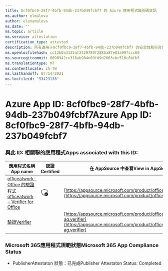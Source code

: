 ```yaml
---
title: 8cf0fbc9-28f7-4bfb-94db-237b049fcbf7 的 Azure 應用程式識別碼資訊
ms.author: elmalova
author: elenamalova
ms.date: ''
ms.topic: article
ms.service: attestation
certification_type: attested
description: 所有適用于8cf0fbc9-28f7-4bfb-94db-237b049fcbf7 的安全性和符合性資訊資訊。
ms.openlocfilehash: cc12b0a3135af2429780f2885a87e83a99fccc60
ms.sourcegitcommit: 0098942ce316ab984e09fd9d2063cbc516c8bfb5
ms.translationtype: MT
ms.contentlocale: zh-TW
ms.lasthandoff: 07/14/2021
ms.locfileid: "53423138"
---
```

# <a name="azure-app-id-8cf0fbc9-28f7-4bfb-94db-237b049fcbf7"></a><span data-ttu-id="7e4d1-103">Azure App ID: 8cf0fbc9-28f7-4bfb-94db-237b049fcbf7</span><span class="sxs-lookup"><span data-stu-id="7e4d1-103">Azure App ID: 8cf0fbc9-28f7-4bfb-94db-237b049fcbf7</span></span>


### <a name="apps-associated-with-this-id"></a><span data-ttu-id="7e4d1-104">與此 ID: 相關聯的應用程式</span><span class="sxs-lookup"><span data-stu-id="7e4d1-104">Apps associated with this ID:</span></span>
| <span data-ttu-id="7e4d1-105">**應用程式名稱**</span><span class="sxs-lookup"><span data-stu-id="7e4d1-105">**App name**</span></span> | <span data-ttu-id="7e4d1-106">**認證**</span><span class="sxs-lookup"><span data-stu-id="7e4d1-106">**Certified**</span></span> | <span data-ttu-id="7e4d1-107">**在 AppSource 中查看**</span><span class="sxs-lookup"><span data-stu-id="7e4d1-107">**View in AppSource**</span></span> |
|-|-|-|
| [<span data-ttu-id="7e4d1-108">officeatwork-Office 的驗證程式</span><span class="sxs-lookup"><span data-stu-id="7e4d1-108">officeatwork - Verifier for Office</span></span>](https://docs.microsoft.com/en-us/microsoft-365-app-certification/forward/WA200000133) | <img alt="Certified application badge" src="../media/certified-badge.png" height="25" width="25" /> | [https://appsource.microsoft.com/product/office/WA200000133](https://appsource.microsoft.com/product/office/WA200000133) |
| [<span data-ttu-id="7e4d1-109">驗證</span><span class="sxs-lookup"><span data-stu-id="7e4d1-109">Verifier</span></span>](https://docs.microsoft.com/en-us/microsoft-365-app-certification/forward/officeatwork-ag.verifier) |  | [https://appsource.microsoft.com/product/office/officeatwork-ag.verifier](https://appsource.microsoft.com/product/office/officeatwork-ag.verifier) |

### <a name="microsoft-365-app-compliance-status"></a><span data-ttu-id="7e4d1-110">Microsoft 365應用程式規範狀態</span><span class="sxs-lookup"><span data-stu-id="7e4d1-110">Microsoft 365 App Compliance Status</span></span>
- <span data-ttu-id="7e4d1-111">PublisherAttestaton 狀態：已完成</span><span class="sxs-lookup"><span data-stu-id="7e4d1-111">Publisher Attestaton Status: Completed</span></span>

